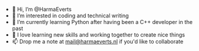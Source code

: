 - 👋 Hi, I’m @HarmaEverts
- 👀 I’m interested in coding and technical writing
- 🌱 I’m currently learning Python after having been a C++ developer in the past
- 💞️ I love learning new skills and working together to create nice things 
- 📫 Drop me a note at mail@harmaeverts.nl if you'd like to collaborate
